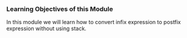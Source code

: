 ### Learning Objectives of this Module

In this module we will learn how to convert infix expression to postfix expression without using stack.


